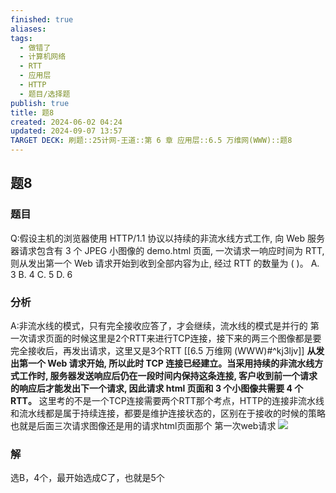 ```yaml
---
finished: true
aliases: 
tags:
  - 做错了
  - 计算机网络
  - RTT
  - 应用层
  - HTTP
  - 题目/选择题
publish: true
title: 题8
created: 2024-06-02 04:24
updated: 2024-09-07 13:57
TARGET DECK: 刷题::25计网-王道::第 6 章 应用层::6.5 万维网(WWW)::题8
---
```

## 题8
### 题目
Q:假设主机的浏览器使用 HTTP/1.1 协议以持续的非流水线方式工作, 向 Web 服务器请求包含有 3 个 JPEG 小图像的 demo.html 页面, 一次请求一响应时间为 RTT, 则从发出第一个 Web 请求开始到收到全部内容为止, 经过 RTT 的数量为 ( )。
A. 3 B. 4 C. 5 D. 6
### 分析
A:非流水线的模式，只有完全接收应答了，才会继续，流水线的模式是并行的
第一次请求页面的时候这里是2个RTT来进行TCP连接，接下来的两三个图像都是要完全接收后，再发出请求，这里又是3个RTT
[[6.5 万维网 (WWW)#^kj3ljv]]
**从发出第一个 Web 请求开始, 所以此时 TCP 连接已经建立。当采用持续的非流水线方式工作时, 服务器发送响应后仍在一段时间内保持这条连接, 客户收到前一个请求的响应后才能发出下一个请求, 因此请求 html 页面和 3 个小图像共需要 4 个 RTT。**
这里考的不是一个TCP连接需要两个RTT那个考点，HTTP的连接非流水线和流水线都是属于持续连接，都要是维护连接状态的，区别在于接收的时候的策略
也就是后面三次请求图像还是用的请求html页面那个
第一次web请求
![](https://img.hwenyi.tech/202406282055028.webp)
### 解
选B，4个，最开始选成C了，也就是5个

